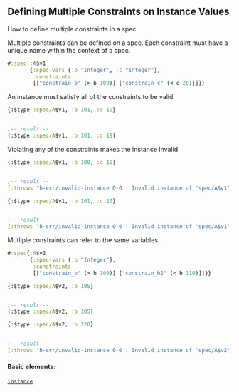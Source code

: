 ## Defining Multiple Constraints on Instance Values

How to define multiple constraints in a spec

Multiple constraints can be defined on a spec. Each constraint must have a unique name within the context of a spec.

```clojure
#:spec{:A$v1
       {:spec-vars {:b "Integer", :c "Integer"},
        :constraints
        [["constrain_b" (> b 100)] ["constrain_c" (< c 20)]]}}
```

An instance must satisfy all of the constraints to be valid

```clojure
{:$type :spec/A$v1, :b 101, :c 19}


;-- result --
{:$type :spec/A$v1, :b 101, :c 19}
```

Violating any of the constraints makes the instance invalid

```clojure
{:$type :spec/A$v1, :b 100, :c 19}


;-- result --
[:throws "h-err/invalid-instance 0-0 : Invalid instance of 'spec/A$v1', violates constraints constrain_b" :h-err/invalid-instance]
```

```clojure
{:$type :spec/A$v1, :b 101, :c 20}


;-- result --
[:throws "h-err/invalid-instance 0-0 : Invalid instance of 'spec/A$v1', violates constraints constrain_c" :h-err/invalid-instance]
```

Mutliple constraints can refer to the same variables.

```clojure
#:spec{:A$v2
       {:spec-vars {:b "Integer"},
        :constraints
        [["constrain_b" (> b 100)] ["constrain_b2" (< b 110)]]}}
```

```clojure
{:$type :spec/A$v2, :b 105}


;-- result --
{:$type :spec/A$v2, :b 105}
```

```clojure
{:$type :spec/A$v2, :b 120}


;-- result --
[:throws "h-err/invalid-instance 0-0 : Invalid instance of 'spec/A$v2', violates constraints constrain_b2" :h-err/invalid-instance]
```

#### Basic elements:

[`instance`](halite-basic-syntax-reference.md#instance)

